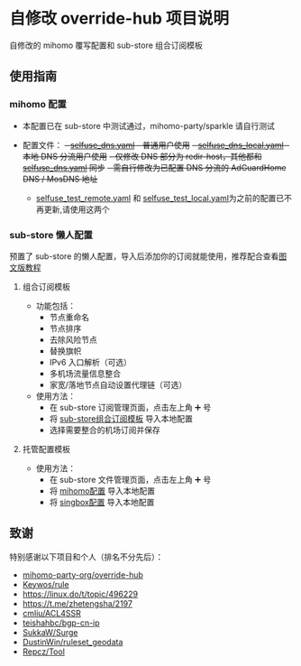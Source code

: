 # 自修改 override-hub 项目说明

自修改的 mihomo 覆写配置和 sub-store 组合订阅模板

## 使用指南

### mihomo 配置
- 本配置已在 sub-store 中测试通过，mihomo-party/sparkle 请自行测试
- 配置文件：
  ~~- [selfuse_dns.yaml](https://raw.githubusercontent.com/Seameee/override-hub/refs/heads/main/selfuse_dns.yaml) - 普通用户使用~~
  ~~- [selfuse_dns_local.yaml](https://raw.githubusercontent.com/Seameee/override-hub/refs/heads/main/selfuse_dns_local.yaml) - 本地 DNS 分流用户使用~~
    ~~- 仅修改 DNS 部分为 redir-host，其他都和 [selfuse_dns.yaml](https://raw.githubusercontent.com/Seameee/override-hub/refs/heads/main/selfuse_dns.yaml) 同步~~
    ~~- 需自行修改为已配置 DNS 分流的 AdGuardHome DNS / MosDNS 地址~~

  - [selfuse_test_remote.yaml](https://raw.githubusercontent.com/Seameee/override-hub/refs/heads/main/selfuse_test_remote.yaml) 和 [selfuse_test_local.yaml](https://raw.githubusercontent.com/Seameee/override-hub/refs/heads/main/selfuse_test_local.yaml)为之前的配置已不再更新,请使用这两个

### sub-store 懒人配置
预置了 sub-store 的懒人配置，导入后添加你的订阅就能使用，推荐配合查看[图文版教程](https://linux.do/t/topic/660141/86)
1. 组合订阅模板
   - 功能包括：
     - 节点重命名
     - 节点排序
     - 去除风险节点
     - 替换旗帜
     - IPv6 入口解析（可选）
     - 多机场流量信息整合
     - 家宽/落地节点自动设置代理链（可选）
   - 使用方法：
     - 在 sub-store 订阅管理页面，点击左上角 ➕ 号
     - 将 [sub-store组合订阅模板](https://raw.githubusercontent.com/Seameee/override-hub/refs/heads/main/sub-store组合订阅模板.json) 导入本地配置
     - 选择需要整合的机场订阅并保存

2. 托管配置模板
   - 使用方法：
     - 在 sub-store 文件管理页面，点击左上角 ➕ 号
     - 将 [mihomo配置](https://raw.githubusercontent.com/Seameee/override-hub/refs/heads/main/mihomo配置.json) 导入本地配置
     - 将 [singbox配置](https://raw.githubusercontent.com/Seameee/override-hub/refs/heads/main/singbox配置.json) 导入本地配置

## 致谢
特别感谢以下项目和个人（排名不分先后）：
- [mihomo-party-org/override-hub](https://github.com/mihomo-party-org/override-hub)
- [Keywos/rule](https://github.com/Keywos/Rule)
- https://linux.do/t/topic/496229
- https://t.me/zhetengsha/2197
- [cmliu/ACL4SSR](https://github.com/cmliu/ACL4SSR)
- [teishahbc/bgp-cn-ip](https://github.com/teishahbc/bgp-cn-ip)
- [SukkaW/Surge](https://github.com/SukkaW/Surge)
- [DustinWin/ruleset_geodata](https://github.com/DustinWin/ruleset_geodata)
- [Repcz/Tool](https://github.com/Repcz/Tool)
